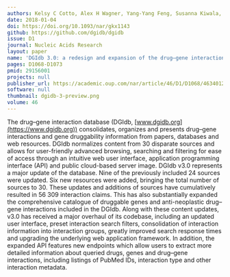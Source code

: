 ```yaml
---
authors: Kelsy C Cotto, Alex H Wagner, Yang-Yang Feng, Susanna Kiwala, Adam C Coffman, Gregory Spies, Alex Wollam, Nicholas C Spies, Obi L Griffith, Malachi Griffith
date: 2018-01-04
doi: https://doi.org/10.1093/nar/gkx1143
github: https://github.com/dgidb/dgidb
issue: D1
journal: Nucleic Acids Research
layout: paper
name: 'DGIdb 3.0: a redesign and expansion of the drug–gene interaction database'
pages: D1068-D1073
pmid: 29156001
projects: null
publisher_url: https://academic.oup.com/nar/article/46/D1/D1068/4634012
software: null
thumbnail: dgidb-3-preview.png
volume: 46
---
```

The drug–gene interaction database (DGIdb, [www.dgidb.org](https://www.dgidb.org)) consolidates, organizes and presents drug–gene interactions and gene druggability information from papers, databases and web resources. DGIdb normalizes content from 30 disparate sources and allows for user-friendly advanced browsing, searching and filtering for ease of access through an intuitive web user interface, application programming interface (API) and public cloud-based server image. DGIdb v3.0 represents a major update of the database. Nine of the previously included 24 sources were updated. Six new resources were added, bringing the total number of sources to 30. These updates and additions of sources have cumulatively resulted in 56 309 interaction claims. This has also substantially expanded the comprehensive catalogue of druggable genes and anti-neoplastic drug–gene interactions included in the DGIdb. Along with these content updates, v3.0 has received a major overhaul of its codebase, including an updated user interface, preset interaction search filters, consolidation of interaction information into interaction groups, greatly improved search response times and upgrading the underlying web application framework. In addition, the expanded API features new endpoints which allow users to extract more detailed information about queried drugs, genes and drug–gene interactions, including listings of PubMed IDs, interaction type and other interaction metadata.

